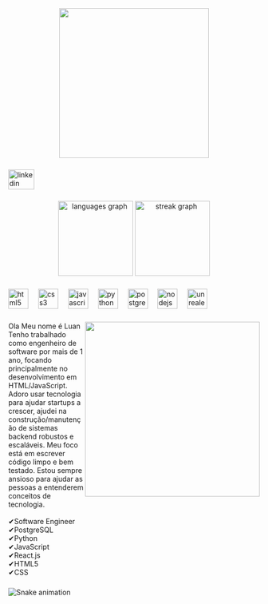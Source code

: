 <div align="center">
  <img height="300" src="https://i.pinimg.com/originals/8b/35/72/8b357283fd26e3bb18cc1983c0ebdb9c.gif"  />
</div>

###

<div align="left">
  <a href="https://www.linkedin.com/in/luan-ramos-358598224/" target="_blank">
    <img src="https://raw.githubusercontent.com/maurodesouza/profile-readme-generator/master/src/assets/icons/social/linkedin/default.svg" width="52" height="40" alt="linkedin logo"  />
  </a>
</div>

###

<div align="center">
  <img src="https://github-readme-stats.vercel.app/api/top-langs?username=Luanramosteixeira&locale=en&hide_title=false&layout=compact&card_width=320&langs_count=5&theme=prussian&hide_border=false&order=2" height="150" alt="languages graph"  />
  <img src="https://streak-stats.demolab.com?user=Luanramosteixeira&locale=en&mode=daily&theme=prussian&hide_border=false&border_radius=5&order=3" height="150" alt="streak graph"  />
</div>

###

<div align="left">
  <img src="https://cdn.jsdelivr.net/gh/devicons/devicon/icons/html5/html5-original.svg" height="40" alt="html5 logo"  />
  <img width="12" />
  <img src="https://cdn.jsdelivr.net/gh/devicons/devicon/icons/css3/css3-original.svg" height="40" alt="css3 logo"  />
  <img width="12" />
  <img src="https://cdn.jsdelivr.net/gh/devicons/devicon/icons/javascript/javascript-original.svg" height="40" alt="javascript logo"  />
  <img width="12" />
  <img src="https://cdn.jsdelivr.net/gh/devicons/devicon/icons/python/python-original.svg" height="40" alt="python logo"  />
  <img width="12" />
  <img src="https://cdn.jsdelivr.net/gh/devicons/devicon/icons/postgresql/postgresql-original.svg" height="40" alt="postgresql logo"  />
  <img width="12" />
  <img src="https://cdn.jsdelivr.net/gh/devicons/devicon/icons/nodejs/nodejs-original.svg" height="40" alt="nodejs logo"  />
  <img width="12" />
  <img src="https://cdn.jsdelivr.net/gh/devicons/devicon/icons/unrealengine/unrealengine-original.svg" height="40" alt="unrealengine logo"  />
</div>

###

<img align="right" height="350" src="https://i.pinimg.com/736x/98/5e/e3/985ee3c1cf22c01b48c15aa2acb03cf0.jpg"  />

###

<p align="left">Ola Meu nome é Luan <br>Tenho trabalhado como engenheiro de software por mais de 1 ano, focando principalmente no desenvolvimento em HTML/JavaScript. Adoro usar tecnologia para ajudar startups a crescer, ajudei na construção/manutenção de sistemas backend robustos e escaláveis. Meu foco está em escrever código limpo e bem testado. Estou sempre ansioso para ajudar as pessoas a entenderem conceitos de tecnologia.<br><br>✔Software Engineer<br>✔PostgreSQL<br>✔Python<br>✔JavaScript<br>✔React.js<br>✔HTML5<br>✔CSS</p>

###

<img src="https://raw.githubusercontent.com/Luanramosteixeira/Luanramosteixeira/output/snake.svg" alt="Snake animation" />

###
